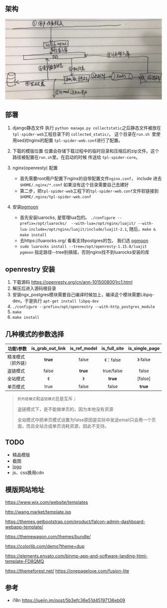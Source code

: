 
## 架构
![](docs/image/arch.jpg)

## 部署
1. django静态文件
    执行 `python manage.py collectstatic`之后静态文件被放在 `tpl-spider-web`工程目录下的
      `collected_static/`。
    这个目录在`run.sh `里使用sed对nginx的配置 `tpl-spider-web.conf`进行了配置。
2. 下载的模版位置
    位置会存储下载过程中的临时目录和压缩后的zip文件。这个路径被配置在`run.sh`里。在启动的时候
    传送给 `tpl-spider-core`。

3. nginx(openresty) 配置
    - 首先需要root用户配置下nginx的自带配置文件`nginx.conf`， include 进去`$HOME/.nginx/*.conf`
      如果没有这个目录需要自己去建好
    - 第二步，把`tpl-spider-web`工程下的`tpl-spider-web.conf`文件软链接到`$HOME/.nginx/tpl-spider-web.conf`

4. 安装[pgmoon](http://leafo.net/guides/using-postgres-with-openresty.html)
    - 首先安装luarocks, 是管理lua包的。 `./configure --prefix=/opt/luarocks/  --with-lua=/opt/nginx/luajit/ --with-lua-include=/opt/nginx/luajit/include/luajit-2.1`, 随后，`make & make install`
    - 去https://luarocks.org/ 看看支持postgres的包， 我们选 [pgmoon](http://leafo.net/guides/using-postgres-with-openresty.html)
    - `sudo luarocks install --tree=/opt/openresty-1.15.8/luajit   pgmoon` 指定路径--tree别搞错，否则nginx找不到luarocks安装的库
    


## openrestry 安装

1. 下载源码   https://openresty.org/cn/ann-1015008001rc1.html 
2. 解压后进入源码根目录
3. 安装ngx_postgres模块需要自己编译时候加上，编译这个模块需要Libpq-dev。于是执行 `apt-get install libpq-dev` 
4. `./configure --prefix=/opt/openrestry --with-http_postgres_module`  
5. `make`
6. `make install`



## 几种模式的参数选择

| 功能\参数          | is_grab_out_link | is_ref_model | is_full_site | is_single_page |
| ------------------ | :--------------: | :----------: | :----------: | :------------: |
| 精准模式（抓外链） |     **true**     |    false     |  《：false   |    》:false    |
| 盗链模式           |      false       |   **true**   |  true/false  |     false      |
| 全站模式           |        《        |      》      |   **true**   |    [false]     |
| 单页模式           |       true       |    false     |    false     |    **true**    |

> `抓外链模式`和`盗链模式`总是互斥；
>
> 盗链模式下，是不能做单页的，因为本地没有资源
>
> 全站模式中把单页模式设置为false原因是实际中发送email只会用一个页面，而且全站合成单页消耗资源，因此不支持。



## TODO

- 精品模版
- 截图
- [logo](https://image.baidu.com/search/index?tn=baiduimage&ipn=r&ct=201326592&cl=2&lm=-1&st=-1&fm=result&fr=&sf=1&fmq=1543832155706_R&pv=&ic=0&nc=1&z=0&hd=0&latest=0&copyright=0&se=1&showtab=0&fb=0&width=&height=&face=0&istype=2&ie=utf-8&word=%E6%B0%B4%E9%BB%BE+%E9%AB%98%E6%B8%85
)
- js、css换用cdn

## 模版网站地址

https://www.wix.com/website/templates

http://wang.market/template.jsp

https://themes.getbootstrap.com/product/falcon-admin-dashboard-webapp-template/

https://themewagon.com/themes/bundle/

https://colorlib.com/demo?theme=dup

https://elements.envato.com/binmp-app-and-software-landing-html-template-FD8QMQ

https://themeforest.net/
https://onepagelove.com/fusion-lite


## 参考
- i18n https://juejin.im/post/5b3efc36e51d45197136eb09
